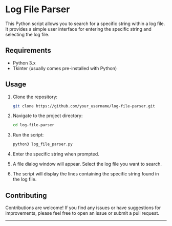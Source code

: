 # Log File Parser

This Python script allows you to search for a specific string within a log file. It provides a simple user interface for entering the specific string and selecting the log file.

## Requirements

- Python 3.x
- Tkinter (usually comes pre-installed with Python)

## Usage

1. Clone the repository:
   ```bash
   git clone https://github.com/your_username/log-file-parser.git
   ```

2. Navigate to the project directory:
   ```bash
   cd log-file-parser
   ```

3. Run the script:
   ```bash
   python3 log_file_parser.py
   ```

4. Enter the specific string when prompted.
5. A file dialog window will appear. Select the log file you want to search.
6. The script will display the lines containing the specific string found in the log file.

## Contributing
Contributions are welcome! If you find any issues or have suggestions for improvements, please feel free to open an issue or submit a pull request.

---
